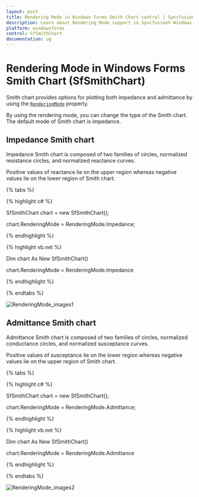```yaml
---
layout: post
title: Rendering Mode in Windows Forms Smith Chart control | Syncfusion®
description: Learn about Rendering Mode support in Syncfusion® Windows Forms Smith Chart (SfSmithChart) control and more details.
platform: windowsforms
control: SfSmithChart
documentation: ug
---
```

# Rendering Mode in Windows Forms Smith Chart (SfSmithChart)

Smith chart provides options for plotting both impedance and admittance by using the [`RenderingMode`](https://help.syncfusion.com/cr/windowsforms/Syncfusion.WinForms.SmithChart.SfSmithChart.html#Syncfusion_WinForms_SmithChart_SfSmithChart_RenderingMode) property.

By using the rendering mode, you can change the type of the Smith chart. The default mode of Smith chart is impedance.

## Impedance Smith chart	

Impedance Smith chart is composed of two families of circles, normalized resistance circles, and normalized reactance curves.

Positive values of reactance lie on the upper region whereas negative values lie on the lower region of Smith chart.

{% tabs %}

{% highlight c# %}

SfSmithChart chart = new SfSmithChart();

chart.RenderingMode = RenderingMode.Impedance;

{% endhighlight %}

{% highlight vb.net %}

Dim chart As New SfSmithChart()

chart.RenderingMode = RenderingMode.Impedance

{% endhighlight %}

{% endtabs %}

![RenderingMode_images1](RenderingMode_images/RenderingMode_img1.jpeg)


## Admittance Smith chart

Admittance Smith chart is composed of two families of circles, normalized conductance circles, and normalized susceptance curves.

Positive values of susceptance lie on the lower region whereas negative values lie on the upper region of Smith chart.

{% tabs %}

{% highlight c# %}

SfSmithChart chart = new SfSmithChart();

chart.RenderingMode = RenderingMode.Admittance;

{% endhighlight %}

{% highlight vb.net %}

Dim chart As New SfSmithChart()

chart.RenderingMode = RenderingMode.Admittance

{% endhighlight %}

{% endtabs %}

![RenderingMode_images2](RenderingMode_images/RenderingMode_img2.jpeg)


